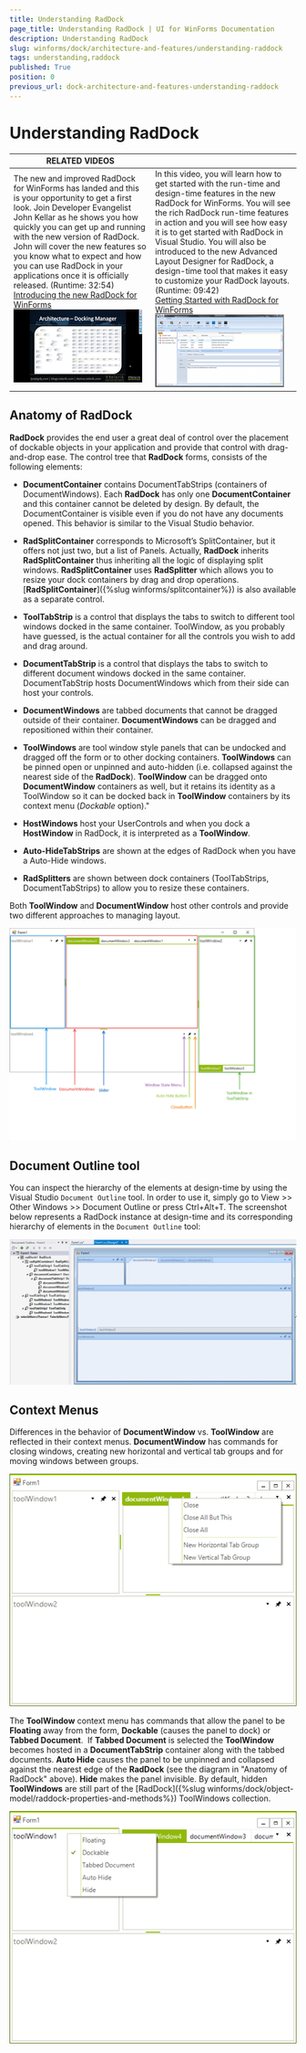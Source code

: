 ```yaml
---
title: Understanding RadDock
page_title: Understanding RadDock | UI for WinForms Documentation
description: Understanding RadDock
slug: winforms/dock/architecture-and-features/understanding-raddock
tags: understanding,raddock
published: True
position: 0
previous_url: dock-architecture-and-features-understanding-raddock
---
```


# Understanding RadDock

| RELATED VIDEOS |  |
| ------ | ------ |
|The new and improved RadDock for WinForms has landed and this is your opportunity to get a first look. Join Developer Evangelist John Kellar as he shows you how quickly you can get up and running with the new version of RadDock. John will cover the new features so you know what to expect and how you can use RadDock in your applications once it is officially released. (Runtime: 32:54)<br>[ Introducing the new RadDock for WinForms ](http://www.telerik.com/videos/winforms/introducing-the-new-raddock-for-winforms)![dock-architecture-and-features-understanding-raddock 001](images/dock-architecture-and-features-understanding-raddock001.png)|In this video, you will learn how to get started with the run-time and design-time features in the new RadDock for WinForms. You will see the rich RadDock run-time features in action and you will see how easy it is to get started with RadDock in Visual Studio. You will also be introduced to the new Advanced Layout Designer for RadDock, a design-time tool that makes it easy to customize your RadDock layouts. (Runtime: 09:42)<br>[ Getting Started with RadDock for WinForms ](http://www.telerik.com/videos/winforms/getting-started-with-raddock-for-winforms)![dock-architecture-and-features-understanding-raddock 002](images/dock-architecture-and-features-understanding-raddock002.png)|

## Anatomy of RadDock

__RadDock__ provides the end user a great deal of control over the placement of dockable objects in your application and provide that control with drag-and-drop ease. The control tree that __RadDock__ forms, consists of the following elements:

* __DocumentContainer__ contains DocumentTabStrips (containers of DocumentWindows). Each __RadDock__ has only one __DocumentContainer__ and this container cannot be deleted by design. By default, the DocumentContainer is visible even if you do not have any documents opened. This behavior is similar to the Visual Studio behavior. 


* __RadSplitContainer__ corresponds to Microsoft’s SplitContainer, but it offers not just two, but a list of Panels. Actually, __RadDock__ inherits __RadSplitContainer__ thus inheriting all the logic of displaying split windows. __RadSplitContainer__ uses __RadSplitter__ which allows you to resize your dock containers by drag and drop operations. [__RadSplitContainer__]({%slug winforms/splitcontainer%}) is also available as a separate control.   

* __ToolTabStrip__ is a control that displays the tabs to switch to different tool windows docked in the same container. ToolWindow, as you probably have guessed, is the actual container for all the controls you wish to add and drag around. 


* __DocumentTabStrip__ is a control that displays the tabs to switch to different document windows docked in the same container. DocumentTabStrip hosts DocumentWindows which from their side can host your controls. 


* __DocumentWindows__ are tabbed documents that cannot be dragged outside of their container. __DocumentWindows__ can be dragged and repositioned within their container. 


* __ToolWindows__ are tool window style panels that can be undocked and dragged off the form or to other docking containers. __ToolWindows__ can be pinned open or unpinned and auto-hidden (i.e. collapsed against the nearest side of the __RadDock__). __ToolWindow__ can be dragged onto __DocumentWindow__ containers as well, but it retains its identity as a ToolWindow so it can be docked back in __ToolWindow__ containers by its context menu (*Dockable* option)." 


* __HostWindows__ host your UserControls and when you dock a __HostWindow__ in RadDock, it is interpreted as a __ToolWindow__. 


* __Auto-HideTabStrips__ are shown at the edges of RadDock when you have a Auto-Hide windows. 


* __RadSplitters__ are shown between dock containers (ToolTabStrips, DocumentTabStrips) to allow you to resize these containers.

Both __ToolWindow__ and __DocumentWindow__ host other controls and provide two different approaches to managing layout.

![dock-architecture-and-features-understanding-raddock 003](images/dock-architecture-and-features-understanding-raddock003.png)

## Document Outline tool

You can inspect the hierarchy of the elements at design-time by using the Visual Studio `Document Outline` tool. In order to use it, simply go to View >> Other Windows >> Document Outline or press Ctrl+Alt+T. The screenshot below represents a RadDock instance at design-time and its corresponding hierarchy of elements in the `Document Outline` tool:

![dock-architecture-and-features-understanding-raddock 004](images/dock-architecture-and-features-understanding-raddock004.png)

## Context Menus

Differences in the behavior of __DocumentWindow__ vs. __ToolWindow__ are reflected in their context menus. __DocumentWindow__ has commands for closing windows, creating new horizontal and vertical tab groups and for moving windows between groups.

![dock-architecture-and-features-understanding-raddock 006](images/dock-architecture-and-features-understanding-raddock006.png)

The __ToolWindow__ context menu has commands that allow the panel to be __Floating__ away from the form, __Dockable__ (causes the panel to dock) or __Tabbed Document__.  If __Tabbed Document__ is selected the __ToolWindow__ becomes hosted in a __DocumentTabStrip__ container along with the tabbed documents. __Auto Hide__ causes the panel to be unpinned and collapsed against the nearest edge of the __RadDock__ (see the diagram in "Anatomy of RadDock" above). __Hide__ makes the panel invisible. By default, hidden __ToolWindows__ are still part of the [RadDock]({%slug winforms/dock/object-model/raddock-properties-and-methods%}) ToolWindows collection.

![dock-architecture-and-features-understanding-raddock 005](images/dock-architecture-and-features-understanding-raddock005.png)
